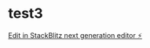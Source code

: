 # test3

[Edit in StackBlitz next generation editor ⚡️](https://stackblitz.com/~/github.com/frkntplglu/test3)